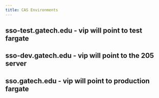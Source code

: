 ```yaml
---
title: CAS Environments
---
```


## sso-test.gatech.edu - vip will point to test fargate
## sso-dev.gatech.edu - vip will point to the 205 server
## sso.gatech.edu - vip will point to production fargate
